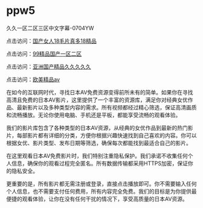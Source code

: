 # ppw5
久久一区二区三区中文字幕-0704YW


点击访问：<a href="https://cfad.pages.dev/">国产女人18毛片真多18精品</a>

点击访问：<a href="https://gfd-5xg.pages.dev/">99精品国产一区二区</a>

点击访问：<a href="https://fdhf-454.pages.dev/">亚洲国产精品久久久久久</a>

点击访问：<a href="https://bered.pages.dev/">欧美精品aⅴ</a>

在如今的互联网时代，寻找日本AV免费资源变得前所未有的简单。如果你在寻找高清且免费的日本AV影片，这里提供了一个丰富的资源库，满足你对经典女优作品、最新影片以及多种类型内容的需求。所有视频都经过精心筛选，保证高清画质和流畅播放。无论你使用电脑、手机还是平板，都能享受流畅的观看体验。

我们的影片库包含了各种类型的日本AV资源，从经典的女优作品到最新的热门影片，每部影片都有详细的分类，方便你根据兴趣快速找到自己喜欢的内容。你可以根据女优、影片类型、发布日期等筛选，确保每次都能找到最适合自己的影片。

在这里观看日本AV免费影片时，我们特别注重隐私保护。我们承诺不收集任何个人信息，确保你的观看过程完全匿名。所有数据传输都采用HTTPS加密，保证你的隐私安全。

更重要的是，所有影片都无需注册或登录，直接点击播放即可。你不需要输入任何个人信息，也不需要支付任何费用，所有内容完全免费。我们的目标是为你提供最便捷的观看体验，让你在没有任何干扰的情况下，享受高质量的日本AV资源。

<span style="display:none;">[Canonical link]( https://github.com/ppw20250704/ppw5 ）</span>
